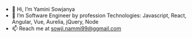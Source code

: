 - 👋 Hi, I’m Yamini Sowjanya
- 👀 I’m Software Engineer by profession
Technologies:
 Javascript, React, Angular, Vue, Aurelia, jQuery, Node
- 📫 Reach me at sowji.nammi99@ggmail.com

